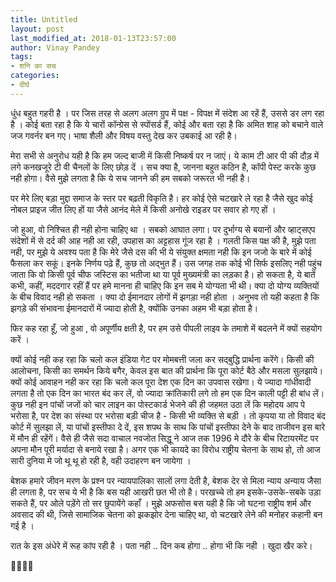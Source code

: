 ```yaml
---
title: Untitled
layout: post
last_modified_at: 2018-01-13T23:57:00
author: Vinay Pandey
tags:
- शनि का सच
categories:
- दीर्घ
---
```

धुंध बहुत गहरी है । पर जिस तरह से अलग अलग ग्रुप में पक्ष - विपक्ष में संदेश आ रहें हैं, उससे डर लग रहा है । कोई बता रहा है कि ये चारों कॉन्ग्रेस से स्पोंसर्ड हैं, कोई और बता रहा है कि अमित शाह को बचाने वाले जज गवर्नर बन गए। भाषा शैली और विषय वस्तु देख कर उबकाई आ रही है।

मेरा सभी से अनुरोध यही  है कि हम जल्द बाजी में किसी निष्कर्ष पर न जाएं। ये काम टी आर पी की दौड़ में लगे कनखजूरे टी वी चैनलों के लिए छोड़ दें । सच क्या है, जानना बहुत कठिन है, कॉपी पेस्ट करके कुछ नही होगा। वैसे मुझे लगता है कि ये सच जानने की हम सबको जरूरत भी नही है। 

पर मेरे लिए बड़ा मुद्दा समाज के स्तर पर बढ़ती विकृति है। हर कोई ऐसे चटखारे ले रहा है जैसे खुद कोई नोबल प्राइज जीत लिए हों या जैसे आनंद मेले में किसी अनोखे राइडर पर सवार हो गए हों । 

जो हुआ, वो निश्चित ही नही होना चाहिए था । सबको आघात लगा। पर दुर्भाग्य से बयानों और व्हाट्सएप संदेशों में से दर्द की आह नही आ रही, उपहास का अट्टहास गूंज रहा है । गलती किस पक्ष की है, मुझे पता नही, पर मुझे ये अवश्य पता है कि मेरे जैसे दस की भी ये संयुक्त क्षमता नही कि इन जजो के बारे में कोई फैसला कर सकूं। इनके निर्णय पढ़े हैं, कुछ तो अद्भुत हैं। उस जगह तक कोई भी सिर्फ इसलिए नही पहुंच जाता कि वो किसी पूर्व चीफ जस्टिस का भतीजा  था या पूर्व मुख्यमंत्री का लड़का है। हो सकता है, ये बातें कभी, कहीं, मददगार रहीं हैं पर हमे मानना ही चाहिए कि इन सब मे योग्यता भी थी। क्या दो योग्य व्यक्तियों के बीच विवाद नही हो सकता । क्या दो ईमानदार लोगों में झगड़ा नही होता । अनुभव तो यही कहता है कि झगड़े की संभावना ईमानदारों में ज्यादा होती है, क्योंकि उनका अहम भी बड़ा होता है। 

फिर कह रहा हूँ, जो हुआ , वो अपूर्णीय क्षती है, पर हम उसे पीपली लाइव के तमाशे में बदलने  में क्यों सहयोग करें ।

क्यों कोई नही कह रहा कि चलो कल इंडिया गेट पर मोमबत्ती जला कर सद्बुद्धि प्रार्थना करेंगे। किसी की आलोचना, किसी का समर्थन किये बगैर, केवल इस बात की प्रार्थना कि पूरा कोर्ट बैठे और मसला सुलझाये। क्यों कोई आवाहन नही कर रहा कि चलो कल पूरा देश एक दिन का उपवास रखेगा। ये ज्यादा गांधीवादी लगता है तो एक दिन का भारत बंद कर लें,  वो ज्यादा क्रांतिकारी लगे तो हम एक दिन काली पट्टी ही बांध लें। कुछ नही इन पांचों जजों को चार लाइन का पोस्टकार्ड भेजने की ही जहमत उठा लें कि महोदय आप पे भरोसा है, पर देश का संस्था पर भरोसा बड़ी चीज है -  किसी भी व्यक्ति से बड़ी । तो कृपया या तो विवाद बंद कोर्ट में सुलझा लें, या पांचों इस्तीफा दे दें, इस शपथ के साथ कि पांचों इस्तीफा देने के बाद ताजीवन इस बारे में मौन ही रहेंगें। वैसे ही जैसे सदा वाचाल नवजोत सिद्धू ने आज तक 1996 मे दौरे के बीच रिटायरमेंट पर अपना मौन पूरी मर्यादा से बनाये रखा है। अगर एक भी कायदे का विरोध राष्ट्रीय चेतना के साथ हो, तो आज सारी दुनिया मे जो थू थू हो रही है, वही उदाहरण बन जायेगा । 

बेशक हमारे जीवन मरण के प्रश्न पर न्यायपालिका सालों लगा देती है, बेशक देर से मिला न्याय अन्याय जैसा ही लगता है, पर सच ये भी है कि बस यही आखरी छत भी तो है। परखच्चे तो हम इसके-उसके-सबके उड़ा सकते हैं, पर ओले पड़ेंगे तो सर छुपायेंगे कहाँ । मुझे अफसोस बस यही है कि जो घटना राष्ट्रीय शर्म और अवसाद की थी, जिसे सामाजिक चेतना को झकझोर देना चाहिए था, वो चटखारे लेने की मनोहर कहानी बन गई है । 

रात के इस अंधेरे में रूह कांप रही है । पता नही .. दिन कब होगा .. होगा भी कि नही । खुदा खैर करे।

🙏🙏🙏🙏


